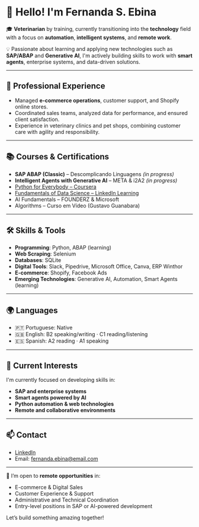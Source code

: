 # 👋 Hello! I'm Fernanda S. Ebina

🎓 **Veterinarian** by training, currently transitioning into the **technology** field with a focus on **automation**, **intelligent systems**, and **remote work**.

💡 Passionate about learning and applying new technologies such as **SAP/ABAP** and **Generative AI**, I'm actively building skills to work with **smart agents**, enterprise systems, and data-driven solutions.

---

## 💼 Professional Experience
- Managed **e-commerce operations**, customer support, and Shopify online stores.
- Coordinated sales teams, analyzed data for performance, and ensured client satisfaction.
- Experience in veterinary clinics and pet shops, combining customer care with agility and responsibility.

---

## 📚 Courses & Certifications
- **SAP ABAP (Classic)** – Descomplicando Linguagens *(in progress)*
- **Intelligent Agents with Generative AI** – META & i2A2 *(in progress)*
- [Python for Everybody – Coursera](https://pt.linkedin.com/posts/fernanda-s-ebina-b348aa28_completion-certificate-for-python-for-everybody-activity-7308048580676579331-qWuT)
- [Fundamentals of Data Science – LinkedIn Learning](https://br.linkedin.com/posts/fernanda-s-ebina-b348aa28_certificate-of-completion-activity-6973298747195699200-kb0r)
- AI Fundamentals – FOUNDERZ & Microsoft
- Algorithms – Curso em Vídeo (Gustavo Guanabara)

---

## 🛠️ Skills & Tools
- **Programming**: Python, ABAP (learning)
- **Web Scraping**: Selenium
- **Databases**: SQLite
- **Digital Tools**: Slack, Pipedrive, Microsoft Office, Canva, ERP Winthor
- **E-commerce**: Shopify, Facebook Ads
- **Emerging Technologies**: Generative AI, Automation, Smart Agents (learning)

---

## 🌍 Languages
- 🇵🇹 Portuguese: Native
- 🇬🇧 English: B2 speaking/writing · C1 reading/listening
- 🇪🇸 Spanish: A2 reading · A1 speaking

---

## 🔎 Current Interests
I'm currently focused on developing skills in:
- **SAP and enterprise systems**
- **Smart agents powered by AI**
- **Python automation & web technologies**
- **Remote and collaborative environments**

---

## 📫 Contact
- [LinkedIn](https://www.linkedin.com/in/fernanda-s-ebina-b348aa28)
- Email: fernanda.ebina@email.com

---

🚀 I’m open to **remote opportunities** in:
- E-commerce & Digital Sales
- Customer Experience & Support
- Administrative and Technical Coordination
- Entry-level positions in SAP or AI-powered development

Let’s build something amazing together!

